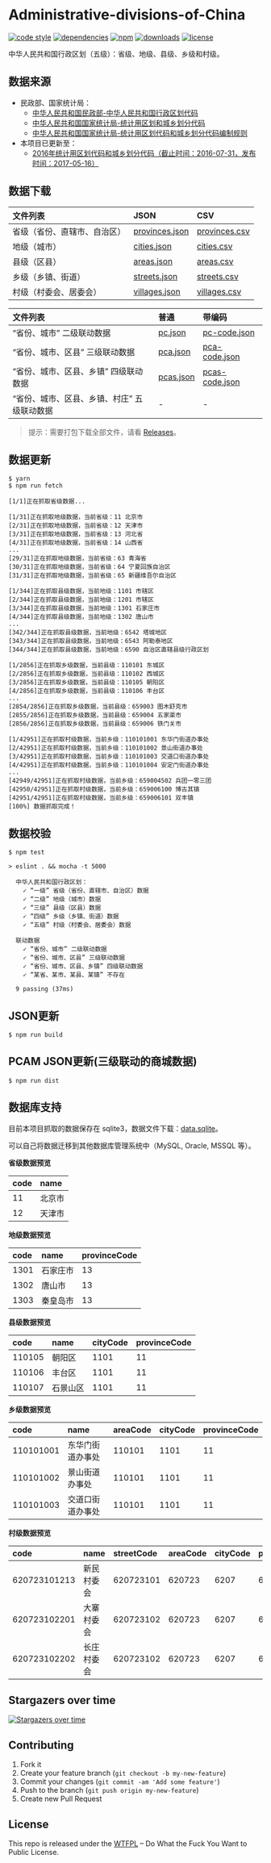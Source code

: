 # Administrative-divisions-of-China

[![code style](https://img.shields.io/badge/code%20style-standard-brightgreen.svg)](http://standardjs.com/)
[![dependencies](https://david-dm.org/modood/Administrative-divisions-of-China.svg)](https://david-dm.org/modood/Administrative-divisions-of-China)
[![npm](https://img.shields.io/npm/v/china-division.svg)](https://www.npmjs.com/package/china-division)
[![downloads](https://img.shields.io/npm/dt/china-division.svg)](https://www.npmjs.com/package/china-division)
[![license](https://img.shields.io/badge/license-WTFPL%20--%20Do%20What%20the%20Fuck%20You%20Want%20to%20Public%20License-green.svg)](https://raw.githubusercontent.com/modood/Administrative-divisions-of-China/master/LICENSE)

中华人民共和国行政区划（五级）：省级、地级、县级、乡级和村级。

## 数据来源

*   民政部、国家统计局：
    * [中华人民共和国民政部-中华人民共和国行政区划代码](http://www.mca.gov.cn/article/sj/xzqh/)
    * [中华人民共和国国家统计局-统计用区划和城乡划分代码](http://www.stats.gov.cn/tjsj/tjbz/tjyqhdmhcxhfdm/)
    * [中华人民共和国国家统计局-统计用区划代码和城乡划分代码编制规则](http://www.stats.gov.cn/tjsj/tjbz/200911/t20091125_8667.html)
*   本项目已更新至：
    * [2016年统计用区划代码和城乡划分代码（截止时间：2016-07-31，发布时间：2017-05-16）](http://www.stats.gov.cn/tjsj/tjbz/tjyqhdmhcxhfdm/2016/index.html)

## 数据下载

| 文件列表                     | JSON | CSV |
|:-----------------------------|:-----|:----|
| 省级（省份、直辖市、自治区） | [provinces.json](https://github.com/modood/Administrative-divisions-of-China/blob/master/dist/provinces.json) | [provinces.csv](https://github.com/modood/Administrative-divisions-of-China/blob/master/dist/provinces.csv) |
| 地级（城市）                 | [cities.json](https://github.com/modood/Administrative-divisions-of-China/blob/master/dist/cities.json) | [cities.csv](https://github.com/modood/Administrative-divisions-of-China/blob/master/dist/cities.csv) |
| 县级（区县）                 | [areas.json](https://github.com/modood/Administrative-divisions-of-China/blob/master/dist/areas.json) | [areas.csv](https://github.com/modood/Administrative-divisions-of-China/blob/master/dist/areas.csv) |
| 乡级（乡镇、街道）           | [streets.json](https://github.com/modood/Administrative-divisions-of-China/blob/master/dist/streets.json) | [streets.csv](https://github.com/modood/Administrative-divisions-of-China/blob/master/dist/streets.csv) |
| 村级（村委会、居委会）       | [villages.json](https://github.com/modood/Administrative-divisions-of-China/blob/master/dist/villages.json) | [villages.csv](https://github.com/modood/Administrative-divisions-of-China/blob/master/dist/villages.csv) |

| 文件列表                                    | 普通 | 带编码 |
|:--------------------------------------------|:-----|:-------|
| “省份、城市” 二级联动数据                   | [pc.json](https://github.com/modood/Administrative-divisions-of-China/blob/master/dist/pc.json) | [pc-code.json](https://github.com/modood/Administrative-divisions-of-China/blob/master/dist/pc-code.json) |
| “省份、城市、区县” 三级联动数据             | [pca.json](https://github.com/modood/Administrative-divisions-of-China/blob/master/dist/pca.json) | [pca-code.json](https://github.com/modood/Administrative-divisions-of-China/blob/master/dist/pca-code.json) |
| “省份、城市、区县、乡镇” 四级联动数据       | [pcas.json](https://github.com/modood/Administrative-divisions-of-China/blob/master/dist/pcas.json) | [pcas-code.json](https://github.com/modood/Administrative-divisions-of-China/blob/master/dist/pcas-code.json) |
| “省份、城市、区县、乡镇、村庄” 五级联动数据 | - | - |

> 提示：需要打包下载全部文件，请看 [Releases](https://github.com/modood/Administrative-divisions-of-China/releases)。

## 数据更新

```
$ yarn
$ npm run fetch
```
```
[1/1]正在抓取省级数据...

[1/31]正在抓取地级数据，当前省级：11 北京市
[2/31]正在抓取地级数据，当前省级：12 天津市
[3/31]正在抓取地级数据，当前省级：13 河北省
[4/31]正在抓取地级数据，当前省级：14 山西省
...
[29/31]正在抓取地级数据，当前省级：63 青海省
[30/31]正在抓取地级数据，当前省级：64 宁夏回族自治区
[31/31]正在抓取地级数据，当前省级：65 新疆维吾尔自治区

[1/344]正在抓取县级数据，当前地级：1101 市辖区
[2/344]正在抓取县级数据，当前地级：1201 市辖区
[3/344]正在抓取县级数据，当前地级：1301 石家庄市
[4/344]正在抓取县级数据，当前地级：1302 唐山市
...
[342/344]正在抓取县级数据，当前地级：6542 塔城地区
[343/344]正在抓取县级数据，当前地级：6543 阿勒泰地区
[344/344]正在抓取县级数据，当前地级：6590 自治区直辖县级行政区划

[1/2856]正在抓取乡级数据，当前县级：110101 东城区
[2/2856]正在抓取乡级数据，当前县级：110102 西城区
[3/2856]正在抓取乡级数据，当前县级：110105 朝阳区
[4/2856]正在抓取乡级数据，当前县级：110106 丰台区
...
[2854/2856]正在抓取乡级数据，当前县级：659003 图木舒克市
[2855/2856]正在抓取乡级数据，当前县级：659004 五家渠市
[2856/2856]正在抓取乡级数据，当前县级：659006 铁门关市

[1/42951]正在抓取村级数据，当前乡级：110101001 东华门街道办事处
[2/42951]正在抓取村级数据，当前乡级：110101002 景山街道办事处
[3/42951]正在抓取村级数据，当前乡级：110101003 交道口街道办事处
[4/42951]正在抓取村级数据，当前乡级：110101004 安定门街道办事处
...
[42949/42951]正在抓取村级数据，当前乡级：659004502 兵团一零三团
[42950/42951]正在抓取村级数据，当前乡级：659006100 博古其镇
[42951/42951]正在抓取村级数据，当前乡级：659006101 双丰镇
[100%] 数据抓取完成！
```

## 数据校验

```
$ npm test

> eslint . && mocha -t 5000

  中华人民共和国行政区划：
    ✓ “一级” 省级（省份、直辖市、自治区）数据
    ✓ “二级” 地级（城市）数据
    ✓ “三级” 县级（区县）数据
    ✓ “四级” 乡级（乡镇、街道）数据
    ✓ “五级” 村级（村委会、居委会）数据

  联动数据
    ✓ “省份、城市” 二级联动数据
    ✓ “省份、城市、区县” 三级联动数据
    ✓ “省份、城市、区县、乡镇” 四级联动数据
    ✓ “某省、某市、某县、某镇” 不存在

  9 passing (37ms)
```

## JSON更新

```
$ npm run build
```

## PCAM JSON更新(三级联动的商城数据)

```
$ npm run dist
```


## 数据库支持

目前本项目抓取的数据保存在 sqlite3，数据文件下载：[data.sqlite](https://github.com/modood/Administrative-divisions-of-China/blob/master/dist/data.sqlite)。

可以自己将数据迁移到其他数据库管理系统中（MySQL, Oracle, MSSQL 等）。

**省级数据预览**

| code | name   |
|:-----|:-------|
| 11   | 北京市 |
| 12   | 天津市 |

**地级数据预览**

| code | name     | provinceCode |
|:-----|:---------|:-------------|
| 1301 | 石家庄市 | 13           |
| 1302 | 唐山市   | 13           |
| 1303 | 秦皇岛市 | 13           |

**县级数据预览**

| code   | name     | cityCode | provinceCode |
|:-------|:---------|:---------|:-------------|
| 110105 | 朝阳区   | 1101     | 11           |
| 110106 | 丰台区   | 1101     | 11           |
| 110107 | 石景山区 | 1101     | 11           |

**乡级数据预览**

| code      | name             | areaCode | cityCode | provinceCode |
|:----------|:-----------------|:---------|:---------|:-------------|
| 110101001 | 东华门街道办事处 | 110101   | 1101     | 11           |
| 110101002 | 景山街道办事处   | 110101   | 1101     | 11           |
| 110101003 | 交道口街道办事处 | 110101   | 1101     | 11           |

**村级数据预览**

| code         | name       | streetCode | areaCode | cityCode | provinceCode |
|:-------------|:-----------|:-----------|:---------|:---------|:-------------|
| 620723101213 | 新民村委会 | 620723101  | 620723   | 6207     | 62           |
| 620723102201 | 大寨村委会 | 620723102  | 620723   | 6207     | 62           |
| 620723102202 | 长庄村委会 | 620723102  | 620723   | 6207     | 62           |

## Stargazers over time

[![Stargazers over time](https://starcharts.herokuapp.com/modood/Administrative-divisions-of-China.svg)](https://starcharts.herokuapp.com/modood/Administrative-divisions-of-China)

## Contributing

1. Fork it
2. Create your feature branch (`git checkout -b my-new-feature`)
3. Commit your changes (`git commit -am 'Add some feature'`)
4. Push to the branch (`git push origin my-new-feature`)
5. Create new Pull Request

## License

This repo is released under the [WTFPL](http://www.wtfpl.net/) – Do What the Fuck You Want to Public License.
